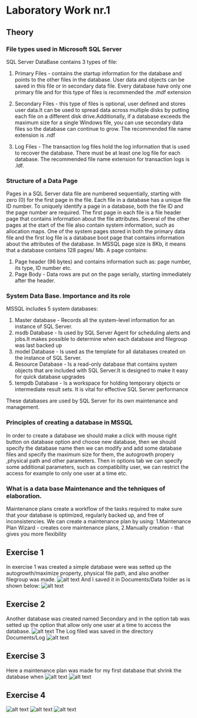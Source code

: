 # Laboratory Work nr.1
## Theory
### File types used in Microsoft SQL Server
SQL Server DataBase contains 3 types of file:
1. Primary Files - contains the startup information for the database and points to the other files in the database. User data and objects can be saved in this file or in secondary data file. Every database have only one primary file and for this type of files is recommended the .mdf extension

2. Secondary Files - this type of files is optional, user defined and stores user data.It can be used to spread data across multiple disks by putting each file on a different disk drive.Additionally, if a database exceeds the maximum size for a single Windows file, you can use secondary data files so the database can continue to grow. The recommended file name extension is .ndf

3. Log Files - The transaction log files hold the log information that is used to recover the database. There must be at least one log file for each database. The recommended file name extension for transaction logs is .ldf.

### Structure of  a Data Page 
Pages in a SQL Server data file are numbered sequentially, starting with zero (0) for the first page in the file. Each file in a database has a unique file ID number. To uniquely identify a page in a database, both the file ID and the page number are required. 
The first page in each file is a file header page that contains information about the file attributes. Several of the other pages at the start of the file also contain system information, such as allocation maps. One of the system pages stored in both the primary data file and the first log file is a database boot page that contains information about the attributes of the database.
In MSSQL page size is 8Kb, it means that a database contains 128 pages/ Mb. 
A page contains:
1. Page header (96 bytes) and contains information such as: page number, its type, ID number etc.
2. Page Body - Data rows are put on the page serially, starting immediately after the header.

### System Data Base. Importance and its role
MSSQL includes 5 system databases: 
1. Master database - Records all the system-level information for an instance of SQL Server.
2. msdb Database - Is used by SQL Server Agent for scheduling alerts and jobs.It makes possible to determine when each database and filegroup was last backed up
3. model Database - Is used as the template for all databases created on the instance of SQL Server. 
4. Resource Database - Is a read-only database that contains system objects that are included with SQL Server.It is designed to make it easy for quick database upgrades
5. tempdb Database - Is a workspace for holding temporary objects or intermediate result sets. It is vital for effective SQL Server performance

These databases are used by SQL Server for its own maintenance and management.

### Principles of creating a database in MSSQL
In order to create a database we should make a click with mouse right button on database option and choose new database, then we should specify  the database name then we can modify and add some database files and specify the maximum size for them, the autogrowth propery ,physical path  and other parameters. Then in options tab we can specify some additional parameters, such as compatibility user, we can restrict the access for example to only one user at a time etc.

### What is a data base Maintenance and the tehniques of elaboration.
Maintenance plans create a workflow of the tasks required to make sure that your database is optimized, regularly backed up, 
and free of inconsistencies.
We can create a maintenance plan by  using:
1.Maintenance Plan Wizard - creates core maintenance plans,
2.Manually creation - that gives you more flexibility

## Exercise 1
In exercise 1 was created a simple database were was setted up the autogrowth/maximize property, physical file path, and also another
filegroup was made.
![alt text](ex1.png "Logo Title Text 1")
And I saved it in Documents/Data folder as is shown below:
![alt text](firstdirectory.png "Logo Title Text 1")

## Exercise 2
Another database was created named Secondary and in the option tab was setted up the option that allow only one user at a time to access the database.
![alt text](ex2.png "Logo Title Text 1")
The Log filed was saved in the directory Documents/Log
![alt text](seconddirectory.png "Logo Title Text 1")

## Exercise 3
Here a maintenance plan was made  for my first database that shrink the database when 
![alt text](ex3.png "Logo Title Text 1")
![alt text](directories.png "Logo Title Text 1")

## Exercise 4
![alt text](ex4.png "Logo Title Text 1")
![alt text](folder.png "Logo Title Text 1")
![alt text](reports.png "Logo Title Text 1")



